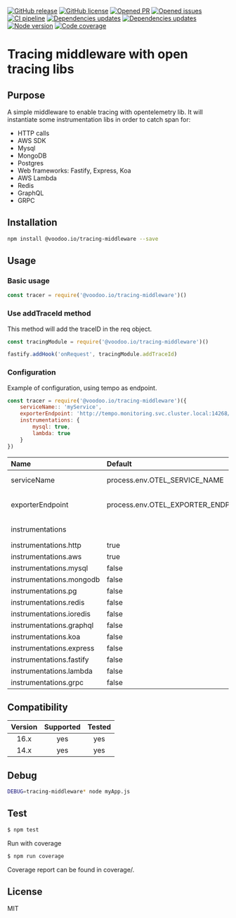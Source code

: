 [![GitHub release](https://img.shields.io/npm/v/%40voodoo.io%2Ftracing-middleware.svg)](https://github.com/VoodooTeam/tracing-middleware/releases/)
[![GitHub license](https://img.shields.io/github/license/VoodooTeam/tracing-middleware.svg)](https://github.com/VoodooTeam/tracing-middleware/blob/master/LICENSE)
[![Opened PR](https://img.shields.io/github/issues-pr-raw/VoodooTeam/tracing-middleware.svg)](https://github.com/VoodooTeam/tracing-middleware/pulls)
[![Opened issues](https://img.shields.io/github/issues/VoodooTeam/tracing-middleware.svg)](https://github.com/VoodooTeam/tracing-middleware/issues)
[![CI pipeline](https://img.shields.io/github/workflow/status/VoodooTeam/tracing-middleware/Node.js%20CI/master.svg)](https://github.com/VoodooTeam/tracing-middleware/actions?query=workflow%3A%22Node.js+CI%22)
[![Dependencies updates](https://img.shields.io/david/VoodooTeam/tracing-middleware.svg)](https://github.com/VoodooTeam/tracing-middleware)
[![Dependencies updates](https://img.shields.io/david/dev/VoodooTeam/tracing-middleware.svg)](https://github.com/VoodooTeam/tracing-middleware)
[![Node version](https://img.shields.io/node/v-lts/%40voodoo.io%2Ftracing-middleware.svg)](https://github.com/VoodooTeam/tracing-middleware)
[![Code coverage](https://codecov.io/gh/VoodooTeam/tracing-middleware/branch/master/graph/badge.svg)](https://codecov.io/gh/VoodooTeam/tracing-middleware)

# Tracing middleware with open tracing libs

## Purpose

A simple middleware to enable tracing with opentelemetry lib.
It will instantiate some instrumentation libs in order to catch span for:
* HTTP calls
* AWS SDK
* Mysql
* MongoDB
* Postgres
* Web frameworks: Fastify, Express, Koa
* AWS Lambda
* Redis
* GraphQL
* GRPC

## Installation

```bash
npm install @voodoo.io/tracing-middleware --save
```

## Usage

### Basic usage
```javascript
const tracer = require('@voodoo.io/tracing-middleware')()
```

### Use addTraceId method
This method will add the traceID in the req object.
```javascript
const tracingModule = require('@voodoo.io/tracing-middleware')()

fastify.addHook('onRequest', tracingModule.addTraceId)
```

### Configuration
Example of configuration, using tempo as endpoint.
```javascript
const tracer = require('@voodoo.io/tracing-middleware')({
    serviceName:: 'myService',
    exporterEndpoint: 'http://tempo.monitoring.svc.cluster.local:14268/api/traces',
    instrumentations: {
        mysql: true,
        lambda: true
    }
})
```

| Name                       | Default                            | Description                 |
|:---------------------------|:-----------------------------------|:----------------------------|
| serviceName                | process.env.OTEL_SERVICE_NAME      | Your service's name         |
| exporterEndpoint           | process.env.OTEL_EXPORTER_ENDPOINT | The opentelemetry endpoint  |
| instrumentations           |                                    | List of instrumentations    |
| instrumentations.http      | true                               |                             |
| instrumentations.aws       | true                               |                             |
| instrumentations.mysql     | false                              |                             |
| instrumentations.mongodb   | false                              |                             |
| instrumentations.pg        | false                              |                             |
| instrumentations.redis     | false                              |                             |
| instrumentations.ioredis   | false                              |                             |
| instrumentations.graphql   | false                              |                             |
| instrumentations.koa       | false                              |                             |
| instrumentations.express   | false                              |                             |
| instrumentations.fastify   | false                              |                             |
| instrumentations.lambda    | false                              |                             |
| instrumentations.grpc      | false                              |                             |

## Compatibility


| Version       | Supported     | Tested         |
|:-------------:|:-------------:|:--------------:|
| 16.x          | yes           | yes            |
| 14.x          | yes           | yes            |

## Debug
```bash
DEBUG=tracing-middleware* node myApp.js
```

## Test

```bash
$ npm test
```

Run with coverage

```bash
$ npm run coverage
```

Coverage report can be found in coverage/.

## License

MIT
